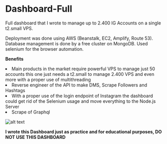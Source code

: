 # Dashboard-Full

Full dashboard that I wrote to manage up to 2.400 IG Accounts on a single t2.small VPS.

Deployment was done using AWS (Beanstalk, EC2, Amplify, Route 53).
Database management is done by a free cluster on MongoDB.
Used selenium for the browser automation.

<b>Benefits</b>

<li> Main products in the market require powerful VPS to manage just 50 accounts this one just needs a t2.small to manage 2.400 VPS and even more with a proper use of multithreading</li>

<li> Reverse engineer of the API to make DMS, Scrape Followers and Hashtags </li>

<li> With a proper use of the login endpoint of Instagram the dashboard could get rid of the Selenium usage and move everything to the Node.js Server </li>

<li> Scrape of Graphql </li>


![alt text](https://i.ibb.co/GPhmN7b/Captura.jpg)


<b> I wrote this Dashboard just as practice and for educational purposes, DO NOT USE THIS DASHBOARD </b>

